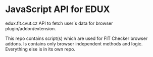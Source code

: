 JavaScript API for EDUX
=======================

edux.fit.cvut.cz API to fetch user´s data for browser plugin/addon/extension.

This repo contains script(s) which are used for FIT Checker browser addons. Is contains only
browser independent methods and logic. Everything else is in its own repo.
